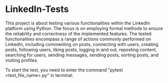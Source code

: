 # LinkedIn-Tests

This project is about testing various functionalities within the LinkedIn platform using Python. The focus is on employing formal methods to ensure the reliability and correctness of the implemented features. The tested functionalities encompass a range of actions commonly performed on LinkedIn, including commenting on posts, connecting with users, creating posts, following users, liking posts, logging in and out, reposting content, searching for users, sending messages, sending posts, sorting posts, and visiting profiles.


To start the test, you need to enter the command "pytest <test_file_name>.py" in terminal.
